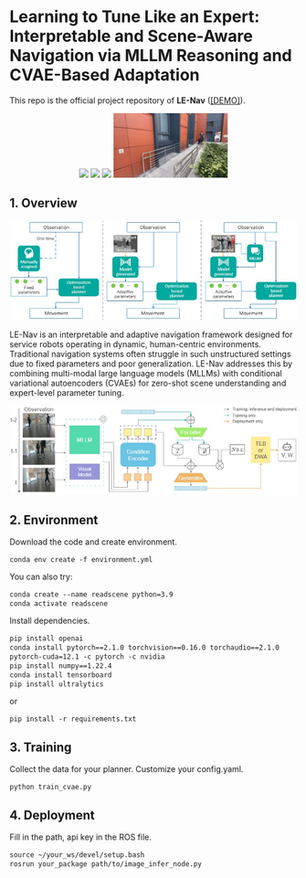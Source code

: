 # Learning to Tune Like an Expert: Interpretable and Scene-Aware Navigation via MLLM Reasoning and CVAE-Based Adaptation

This repo is the official project repository of **LE-Nav** ([\[DEMO\]](https://drive.google.com/file/d/1_XVsA-nbONcEre_OyEVM9BInMulYK7_r/view?usp=sharing)).

<p align="center">
  <img src="/fig/scene1.gif" width="200"/>
  <img src="/fig/scene2.gif" width="200"/>
  <img src="/fig/scene3.gif" width="200"/>
  <img src="/fig/scene4.gif" width="200"/>
</p>

<div align="left">

## 1. Overview
![image](fig/comparison.jpg)

LE-Nav is an interpretable and adaptive navigation framework designed for service robots operating in dynamic, human-centric environments. Traditional navigation systems often struggle in such unstructured settings due to fixed parameters and poor generalization. LE-Nav addresses this by combining multi-modal large language models (MLLMs) with conditional variational autoencoders (CVAEs) for zero-shot scene understanding and expert-level parameter tuning.

![image](fig/overview.jpg)

## 2. Environment
Download the code and create environment.
```
conda env create -f environment.yml
```
You can also try:
```
conda create --name readscene python=3.9
conda activate readscene
```
Install dependencies.
```
pip install openai 
conda install pytorch==2.1.0 torchvision==0.16.0 torchaudio==2.1.0 pytorch-cuda=12.1 -c pytorch -c nvidia
pip install numpy==1.22.4
conda install tensorboard
pip install ultralytics
```
or
```
pip install -r requirements.txt
```
## 3. Training
Collect the data for your planner. Customize your config.yaml.
```
python train_cvae.py
```
## 4. Deployment
Fill in the path, api key in the ROS file.
```
source ~/your_ws/devel/setup.bash
rosrun your_package path/to/image_infer_node.py
```
